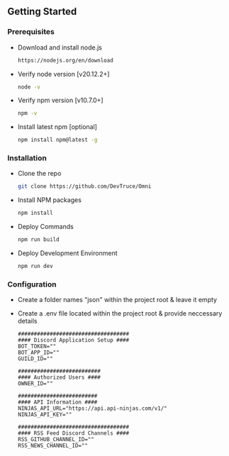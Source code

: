 ## Getting Started

### Prerequisites

- Download and install node.js

  ```sh
  https://nodejs.org/en/download
  ```

- Verify node version [v20.12.2+]
  ```sh
  node -v
  ```
- Verify npm version [v10.7.0+]
  ```sh
  npm -v
  ```
- Install latest npm [optional]
  ```sh
  npm install npm@latest -g
  ```

### Installation

- Clone the repo
  ```sh
  git clone https://github.com/DevTruce/Omni
  ```
- Install NPM packages
  ```sh
  npm install
  ```
- Deploy Commands
  ```sh
  npm run build
  ```
- Deploy Development Environment

  ```sh
  npm run dev
  ```

### Configuration

- Create a folder names "json" within the project root & leave it empty
- Create a .env file located within the project root & provide neccessary details

  ```.env
  ###################################
  #### Discord Application Setup ####
  BOT_TOKEN=""
  BOT_APP_ID=""
  GUILD_ID=""

  ##########################
  #### Authorized Users ####
  OWNER_ID=""

  #########################
  #### API Information ####
  NINJAS_API_URL="https://api.api-ninjas.com/v1/"
  NINJAS_API_KEY=""

  ###################################
  #### RSS Feed Discord Channels ####
  RSS_GITHUB_CHANNEL_ID=""
  RSS_NEWS_CHANNEL_ID=""
  ```

